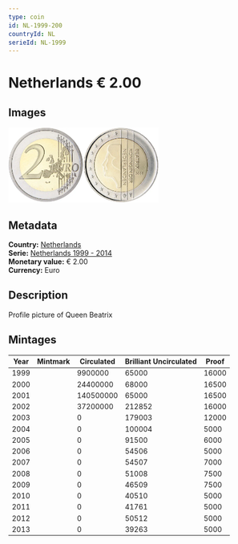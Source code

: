 ```yaml
---
type: coin
id: NL-1999-200
countryId: NL
serieId: NL-1999
---
```


# Netherlands € 2.00

## Images

<img src="../../../Images/common-2002-200.webp" height="150" alt="Front image"><img src="Images/netherlands-1999-200.webp" height="150" alt="Back image">

## Metadata

**Country:** [Netherlands](../index.md)\
**Serie:** [Netherlands 1999 - 2014](index.md)\
**Monetary value:** € 2.00\
**Currency:** Euro

## Description

Profile picture of Queen Beatrix

## Mintages

| Year | Mintmark | Circulated | Brilliant Uncirculated | Proof |
| ---- | -------- | ---------- | ---------------------- | ----- |
| 1999 |          | 9900000    | 65000                  | 16000 |
| 2000 |          | 24400000   | 68000                  | 16500 |
| 2001 |          | 140500000  | 65000                  | 16500 |
| 2002 |          | 37200000   | 212852                 | 16000 |
| 2003 |          | 0          | 179003                 | 12000 |
| 2004 |          | 0          | 100004                 | 5000  |
| 2005 |          | 0          | 91500                  | 6000  |
| 2006 |          | 0          | 54506                  | 5000  |
| 2007 |          | 0          | 54507                  | 7000  |
| 2008 |          | 0          | 51008                  | 7500  |
| 2009 |          | 0          | 46509                  | 7500  |
| 2010 |          | 0          | 40510                  | 5000  |
| 2011 |          | 0          | 41761                  | 5000  |
| 2012 |          | 0          | 50512                  | 5000  |
| 2013 |          | 0          | 39263                  | 5000  |
